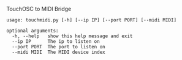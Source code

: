 TouchOSC to MIDI Bridge

    usage: touchmidi.py [-h] [--ip IP] [--port PORT] [--midi MIDI]
    
    optional arguments:
      -h, --help   show this help message and exit
      --ip IP      The ip to listen on
      --port PORT  The port to listen on
      --midi MIDI  The MIDI device index
